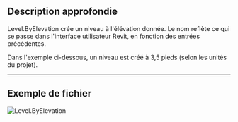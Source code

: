 ## Description approfondie
Level.ByElevation crée un niveau à l'élévation donnée. Le nom reflète ce qui se passe dans l'interface utilisateur Revit, en fonction des entrées précédentes.

Dans l'exemple ci-dessous, un niveau est créé à 3,5 pieds (selon les unités du projet).
___
## Exemple de fichier

![Level.ByElevation](./Revit.Elements.Level.ByElevation_img.jpg)
